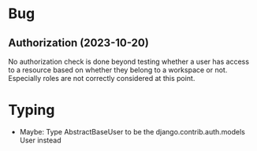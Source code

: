 # Bug

## Authorization (2023-10-20)

No authorization check is done beyond testing whether a user has access to a
resource based on whether they belong to a workspace or not. Especially roles
are not correctly considered at this point.

# Typing

- Maybe: Type AbstractBaseUser to be the django.contrib.auth.models User
  instead

